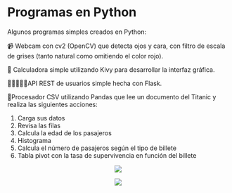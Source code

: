 # Programas en Python
Algunos programas simples creados en Python:

📹 Webcam con cv2 (OpenCV) que detecta ojos y cara, con filtro de escala de grises (tanto natural como omitiendo el color rojo).

🧮 Calculadora simple utilizando Kivy para desarrollar la interfaz gráfica.

🧑🏻‍🤝‍🧑🏻API REST de usuarios simple hecha con Flask.

📃Procesador CSV utilizando Pandas que lee un documento del Titanic y realiza las siguientes acciones:
  1. Carga sus datos
  2. Revisa las filas
  3. Calcula la edad de los pasajeros
  4. Histograma
  5. Calcula el número de pasajeros según el tipo de billete
  6. Tabla pivot con la tasa de supervivencia en función del billete

<p align="center">
  <img src="https://i.imgur.com/dQtDJ8G.png"/>
</p>

<p align="center">
  <img src="https://i.imgur.com/2tqUyge.png"/>
</p>
